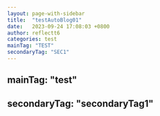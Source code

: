 ```yaml
---
layout: page-with-sidebar
title:  "testAutoBlog01"
date:   2023-09-24 17:08:03 +0800
author: reflectt6
categories: test
mainTag: "TEST"
secondaryTag: "SEC1"
---
```


## mainTag: "test"

## secondaryTag: "secondaryTag1"